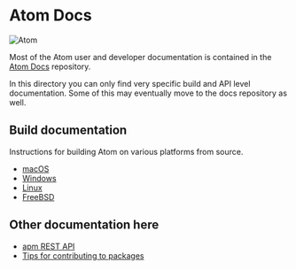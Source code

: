 # Atom Docs

![Atom](https://cloud.githubusercontent.com/assets/72919/2874231/3af1db48-d3dd-11e3-98dc-6066f8bc766f.png)

Most of the Atom user and developer documentation is contained in the [Atom Docs](https://github.com/atom/docs) repository.

In this directory you can only find very specific build and API level documentation. Some of this may eventually move to the docs repository as well.

## Build documentation

Instructions for building Atom on various platforms from source.

* [macOS](build-instructions/macos.md)
* [Windows](build-instructions/windows.md)
* [Linux](build-instructions/linux.md)
* [FreeBSD](build-instructions/freebsd.md)

## Other documentation here

* [apm REST API](apm-rest-api.md)
* [Tips for contributing to packages](contributing-to-packages.md)
